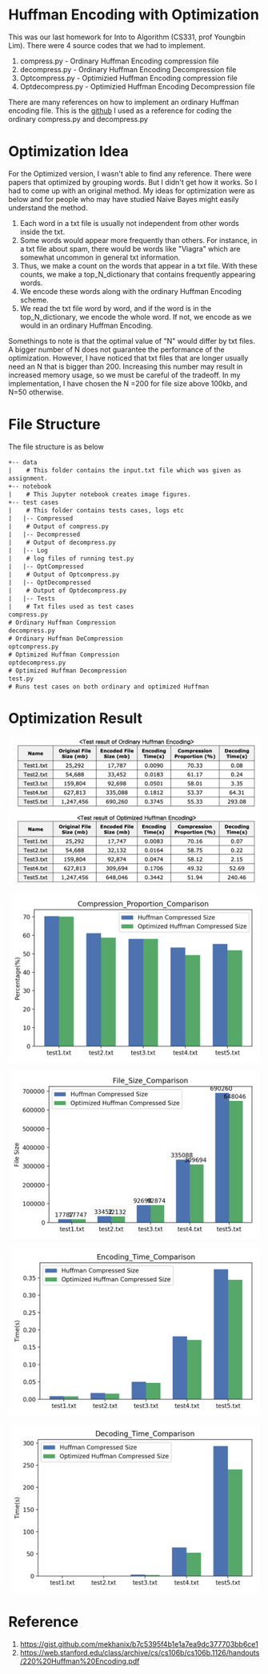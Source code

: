 # Huffman Encoding with Optimization
This was our last homework for Into to Algorithm (CS331, prof Youngbin Lim). There were 4 source codes that we had to implement. 
1. compress.py   - Ordinary Huffman Encoding compression file
2. decompress.py   - Ordinary Huffman Encoding Decompression file
3. Optcompress.py   - Optimizied Huffman Encoding compression file
4. Optdecompress.py   - Optimizied Huffman Encoding Decompression file

There are many references on how to implement an ordinary Huffman encoding file. This is the 
[github](https://gist.github.com/mekhanix/b7c5395f4b1e1a7ea9dc377703bb6ce1) I used as a reference for coding the ordinary compress.py and decompress.py

# Optimization Idea
For the Optimized version, I wasn't able to find any reference. There were papers that optimized by grouping words. But I didn't get how it works. So I had to come up with an original method. My ideas for optimization were as below and for people who may have studied Naive Bayes might easily understand the method.

1. Each word in a txt file is usually not independent from other words inside the txt.
2. Some words would appear more frequently than others. For instance, in a txt file about spam, there would be words like "Viagra" which are somewhat uncommon in general txt information.
3. Thus, we make a count on the words that appear in a txt file. With these counts, we make a top_N_dictionary that contains frequently appearing words.
4. We encode these words along with the ordinary Huffman Encoding scheme.
5. We read the txt file word by word, and if the word is in the top_N_dictionary, we encode the whole word. If not, we encode as we would in an ordinary Huffman Encoding.

Somethings to note is that the optimal value of "N" would differ by txt files. A bigger number of N does not guarantee the performance of the optimization. However, I have noticed that txt files that are longer usually need an N that is bigger than 200. Increasing this number may result in increased memory usage, so we must be careful of the tradeoff. In my implementation, I have chosen the N =200 for file size above 100kb, and N=50 otherwise.

# File Structure
The file structure is as below

```
+-- data
|    # This folder contains the input.txt file which was given as assignment.
+-- notebook
|    # This Jupyter notebook creates image figures.
+-- test cases
|    # This folder contains tests cases, logs etc
|   |-- Compressed
|    # Output of compress.py
|   |-- Decompressed
|    # Output of decompress.py
|   |-- Log
|    # log files of running test.py
|   |-- OptCompressed
|    # Output of Optcompress.py
|   |-- OptDecompressed
|    # Output of Optdecompress.py
|   |-- Tests
|    # Txt files used as test cases
compress.py
# Ordinary Huffman Compression
decompress.py
# Ordinary Huffman DeCompression
optcompress.py
# Optimized Huffman Compression
optdecompress.py
# Optimized Huffman Decompression
test.py
# Runs test cases on both ordinary and optimized Huffman
```

# Optimization Result
![Table](/notebook/figures/table.png)

![Compression proportion Comparison](/notebook/figures/Compression_Proportion_Comparison.png)

![File Size Comparison](/notebook/figures/File_Size_Comparison.png)

![Encoding Time Comparison](/notebook/figures/Encoding_Time_Comparison.png)

![Decoding Time Comparison](/notebook/figures/Decoding_Time_Comparison.png)

# Reference
1. https://gist.github.com/mekhanix/b7c5395f4b1e1a7ea9dc377703bb6ce1
2. https://web.stanford.edu/class/archive/cs/cs106b/cs106b.1126/handouts/220%20Huffman%20Encoding.pdf

